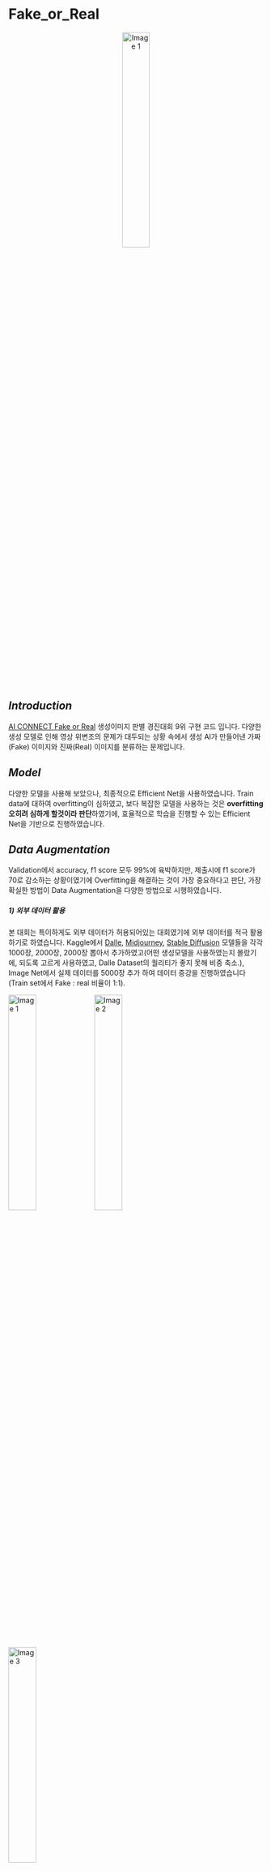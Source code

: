 # Fake_or_Real
<!--![thum (1)](https://github.com/taemin-steve/Fake_or_Real/assets/75752289/2c628a4f-d93b-4c44-9ac5-f6ec6ba5a7df)-->
<div align="center">
  <img src="https://github.com/taemin-steve/Fake_or_Real/assets/75752289/2c628a4f-d93b-4c44-9ac5-f6ec6ba5a7df" alt="Image 1" width="33%" height="33%">
</div>

## _Introduction_
[AI CONNECT Fake or Real](https://aiconnect.kr/competition/detail/227/task/295/taskInfo) 생성이미지 판별 경진대회 9위 구현 코드 입니다. 
다양한 생성 모델로 인해 영상 위변조의 문제가 대두되는 상황 속에서 생성 AI가 만들어낸 가짜(Fake) 이미지와 진짜(Real) 이미지를 분류하는 문제입니다. 

## _Model_
다양한 모델을 사용해 보았으나, 최종적으로 Efficient Net을 사용하였습니다. 
Train data에 대하여 overfitting이 심하였고, 보다 복잡한 모델을 사용하는 것은 **overfitting 오히려 심하게 할것이라 판단**하였기에, 효율적으로 학습을 진행할 수 있는 Efficient Net을 기반으로 진행하였습니다. 

## _Data Augmentation_ 
Validation에서 accuracy, f1 score 모두 99%에 육박하지만, 제출시에 f1 score가 70로 감소하는 상황이였기에 Overfitting을 해결하는 것이 가장 중요하다고 판단, 가장 확실한 방법이 Data Augmentation을 다양한 방법으로 시행하였습니다. 

##### 1) 외부 데이터 활용 
본 대회는 특이하게도 외부 데이터가 허용되어있는 대회였기에 외부 데이터를 적극 활용하기로 하였습니다. 
Kaggle에서 [Dalle](https://www.kaggle.com/datasets/superpotato9/dalle-recognition-dataset), [Midjourney](https://www.kaggle.com/datasets/ldmtwo/midjourney-250k-csv?select=midjourney_2022_reduced.csv), [Stable Diffusion](https://www.kaggle.com/datasets/tanreinama/900k-diffusion-prompts-dataset?select=diffusion_prompts.csv) 모델들을 각각 1000장, 2000장, 2000장 뽑아서 추가하였고(어떤 생성모델을 사용하였는지 몰랐기에, 되도록 고르게 사용하였고, Dalle Dataset의 퀄리티가 좋지 못해 비중 축소.), Image Net에서 실제 데이터를 5000장 추가 하여 데이터 증강을 진행하였습니다(Train set에서 Fake : real 비율이 1:1).
<!-- 
![fake_01956](https://github.com/taemin-steve/Fake_or_Real/assets/75752289/12402553-9f8a-46d4-ad52-87c0617a4238)
![SDfake_5276](https://github.com/taemin-steve/Fake_or_Real/assets/75752289/15b1ca3d-162b-4218-9af8-a7ce1858fd09)
![fakeimage_655](https://github.com/taemin-steve/Fake_or_Real/assets/75752289/cd412610-4b9b-4b10-a388-102a62eb8457)
-->

<div>
    <img src="https://github.com/taemin-steve/Fake_or_Real/assets/75752289/12402553-9f8a-46d4-ad52-87c0617a4238" alt="Image 1" width="33%" height="33%">
    <img src="https://github.com/taemin-steve/Fake_or_Real/assets/75752289/15b1ca3d-162b-4218-9af8-a7ce1858fd09" alt="Image 2" width="33%" height="33%">
    <img src="https://github.com/taemin-steve/Fake_or_Real/assets/75752289/cd412610-4b9b-4b10-a388-102a62eb8457" alt="Image 3" width="33%" height="33%">
</div>
<div style="clear: both;"></div>

##### 2) torchvisio.transforms
Torchvision의 transforms function을 활용하여 기존데이터와, 외부데이터를 추가로 증강하였습니다. Albumentations 모듈은 많이 사용해 보았기에 Torchvision 자체의 함수를 활용해 보았습니다. Filp, Rotation, ColorJitter, Crop등을 다양하게 테스트 해 보았고 결과적으로는 아래 3가지 증강을 활용하였습니다. 

```python 
self.transforms = transforms.Compose([
            transforms.ToTensor(),
            transforms.Resize((224,224)),
            transforms.Normalize([0.485, 0.456,0.406],[0.229,0.224,0.225])
        ])
```

```python 
self.transforms = transforms.Compose([
            transforms.ToTensor(),
            transforms.Resize((256,256)),
            transforms.RandomCrop(200),
            transforms.ColorJitter(brightness=0.2, contrast=0.2, saturation=0.2, hue=0.2),
            transforms.RandomRotation(30),
            transforms.Resize((224, 224)),
            transforms.Normalize([0.485, 0.456,0.406],[0.229,0.224,0.225])
        ])
```

```python 
self.transforms = transforms.Compose([
            transforms.ToTensor(),
            transforms.Resize((256,256)),
            transforms.RandomCrop(224),
            transforms.ColorJitter(brightness=0.2, contrast=0.2, saturation=0.2, hue=0.2),
            transforms.RandomHorizontalFlip(p = 1),
            transforms.RandomRotation(15),
            transforms.Resize((224, 224)),
            transforms.Normalize([0.485, 0.456,0.406],[0.229,0.224,0.225])
        ])
```
## _Ensemble_
최종적으로는 다양한 모델들에 대하여 ensemble을 soft vote 방식으로 진행하여 성능을 최대한 끌어 올렸습니다.
**Train Set의 이미지의 size가 다양했기에, 다양한 size**로 학습한 모델들을 앙상블 하면 더 좋은 성능을 얻을 것이라고 판단하였고, 이미지의 크기를 다르게 하여 학습한 모델들중 성능이 좋은 다섯개를 선택하여 앙상블을 진행하였습니다. (224x224, 256x256 , 456x456)
